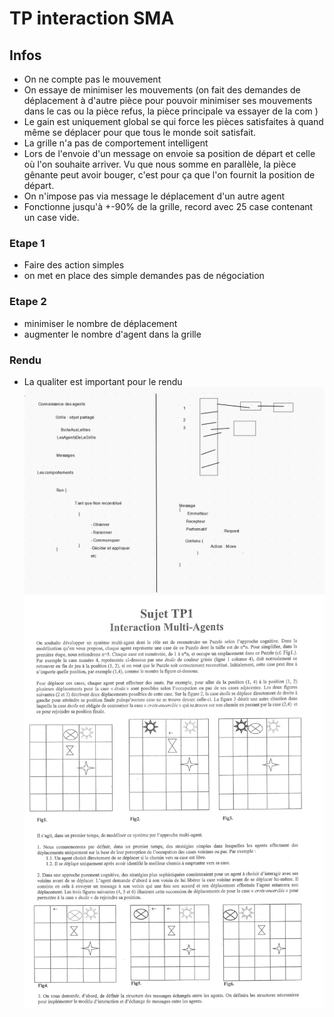 # TP interaction SMA
## Infos
* On ne compte pas le mouvement
* On essaye de minimiser les mouvements (on fait des demandes de déplacement à d'autre pièce pour pouvoir minimiser ses mouvements dans le cas ou la pièce refus, la pièce principale va essayer de la com )
* Le gain est uniquement global se qui force les pièces satisfaites à quand même se déplacer pour que tous le monde soit satisfait.
* La grille n'a pas de comportement intelligent
* Lors de l'envoie d'un message on envoie sa position de départ et celle où l'on souhaite arriver. Vu que nous somme en parallèle, la pièce gênante peut avoir bouger, c'est pour ça que l'on fournit la position de départ.
* On n'impose pas via message le déplacement d'un autre agent
* Fonctionne jusqu'à +-90% de la grille, record avec 25 case contenant un case vide.


### Etape 1
* Faire des action simples
* on met en place des simple demandes pas de négociation

### Etape 2
* minimiser le nombre de déplacement
* augmenter le nombre d'agent dans la grille

### Rendu

* La qualiter est important pour le rendu
![tp](./infotp.png)
![sujet](./TP1SMA2020.jpeg)
